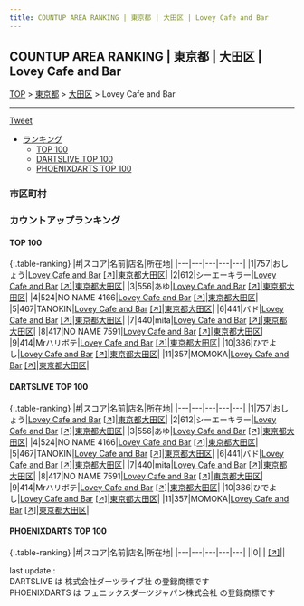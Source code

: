 ```yaml
---
title: COUNTUP AREA RANKING | 東京都 | 大田区 | Lovey Cafe and Bar
---
```

## COUNTUP AREA RANKING | 東京都 | 大田区 | Lovey Cafe and Bar

[TOP](/darts/rank/) > [東京都](/darts/rank/東京都/) > [大田区](/darts/rank/東京都/大田区/) > Lovey Cafe and Bar

___

<a href="https://twitter.com/share?ref_src=twsrc%5Etfw" data-text="COUNTUP AREA RANKING | 東京都大田区Lovey Cafe and Bar" class="twitter-share-button" data-hashtags="DARTSLIVE,PHOENIXDARTS,darts,ダーツ" data-show-count="false">Tweet</a>

* [ランキング](#カウントアップランキング)
    * [TOP 100](#top-100)
    * [DARTSLIVE TOP 100](#dartslive-top-100)
    * [PHOENIXDARTS TOP 100](#phoenixdarts-top-100)

### 市区町村

<ul>

</ul>

### カウントアップランキング

#### TOP 100



{:.table-ranking}
|#|スコア|名前|店名|所在地|
|---|---|---|---|---|
|1|757|<span class="rank-name-dl">おしょう</span>|<a href="/darts/rank/shops/a2482614dc4b208f0d9b047a20a7ba1e.html">Lovey Cafe and Bar</a> <a href="https://search.dartslive.com/jp/shop/a2482614dc4b208f0d9b047a20a7ba1e">[↗]</a>|<a href="/darts/rank/東京都/大田区">東京都大田区</a>|
|2|612|<span class="rank-name-dl">シーエーキラー</span>|<a href="/darts/rank/shops/a2482614dc4b208f0d9b047a20a7ba1e.html">Lovey Cafe and Bar</a> <a href="https://search.dartslive.com/jp/shop/a2482614dc4b208f0d9b047a20a7ba1e">[↗]</a>|<a href="/darts/rank/東京都/大田区">東京都大田区</a>|
|3|556|<span class="rank-name-dl">あゆ</span>|<a href="/darts/rank/shops/a2482614dc4b208f0d9b047a20a7ba1e.html">Lovey Cafe and Bar</a> <a href="https://search.dartslive.com/jp/shop/a2482614dc4b208f0d9b047a20a7ba1e">[↗]</a>|<a href="/darts/rank/東京都/大田区">東京都大田区</a>|
|4|524|<span class="rank-name-dl">NO NAME 4166</span>|<a href="/darts/rank/shops/a2482614dc4b208f0d9b047a20a7ba1e.html">Lovey Cafe and Bar</a> <a href="https://search.dartslive.com/jp/shop/a2482614dc4b208f0d9b047a20a7ba1e">[↗]</a>|<a href="/darts/rank/東京都/大田区">東京都大田区</a>|
|5|467|<span class="rank-name-dl">TANOKIN</span>|<a href="/darts/rank/shops/a2482614dc4b208f0d9b047a20a7ba1e.html">Lovey Cafe and Bar</a> <a href="https://search.dartslive.com/jp/shop/a2482614dc4b208f0d9b047a20a7ba1e">[↗]</a>|<a href="/darts/rank/東京都/大田区">東京都大田区</a>|
|6|441|<span class="rank-name-dl">バド</span>|<a href="/darts/rank/shops/a2482614dc4b208f0d9b047a20a7ba1e.html">Lovey Cafe and Bar</a> <a href="https://search.dartslive.com/jp/shop/a2482614dc4b208f0d9b047a20a7ba1e">[↗]</a>|<a href="/darts/rank/東京都/大田区">東京都大田区</a>|
|7|440|<span class="rank-name-dl">mita</span>|<a href="/darts/rank/shops/a2482614dc4b208f0d9b047a20a7ba1e.html">Lovey Cafe and Bar</a> <a href="https://search.dartslive.com/jp/shop/a2482614dc4b208f0d9b047a20a7ba1e">[↗]</a>|<a href="/darts/rank/東京都/大田区">東京都大田区</a>|
|8|417|<span class="rank-name-dl">NO NAME 7591</span>|<a href="/darts/rank/shops/a2482614dc4b208f0d9b047a20a7ba1e.html">Lovey Cafe and Bar</a> <a href="https://search.dartslive.com/jp/shop/a2482614dc4b208f0d9b047a20a7ba1e">[↗]</a>|<a href="/darts/rank/東京都/大田区">東京都大田区</a>|
|9|414|<span class="rank-name-dl">Mrハリボテ</span>|<a href="/darts/rank/shops/a2482614dc4b208f0d9b047a20a7ba1e.html">Lovey Cafe and Bar</a> <a href="https://search.dartslive.com/jp/shop/a2482614dc4b208f0d9b047a20a7ba1e">[↗]</a>|<a href="/darts/rank/東京都/大田区">東京都大田区</a>|
|10|386|<span class="rank-name-dl">ひでよし</span>|<a href="/darts/rank/shops/a2482614dc4b208f0d9b047a20a7ba1e.html">Lovey Cafe and Bar</a> <a href="https://search.dartslive.com/jp/shop/a2482614dc4b208f0d9b047a20a7ba1e">[↗]</a>|<a href="/darts/rank/東京都/大田区">東京都大田区</a>|
|11|357|<span class="rank-name-dl">MOMOKA</span>|<a href="/darts/rank/shops/a2482614dc4b208f0d9b047a20a7ba1e.html">Lovey Cafe and Bar</a> <a href="https://search.dartslive.com/jp/shop/a2482614dc4b208f0d9b047a20a7ba1e">[↗]</a>|<a href="/darts/rank/東京都/大田区">東京都大田区</a>|


#### DARTSLIVE TOP 100



{:.table-ranking}
|#|スコア|名前|店名|所在地|
|---|---|---|---|---|
|1|757|<span class="rank-name-dl">おしょう</span>|<a href="/darts/rank/shops/a2482614dc4b208f0d9b047a20a7ba1e.html">Lovey Cafe and Bar</a> <a href="https://search.dartslive.com/jp/shop/a2482614dc4b208f0d9b047a20a7ba1e">[↗]</a>|<a href="/darts/rank/東京都/大田区">東京都大田区</a>|
|2|612|<span class="rank-name-dl">シーエーキラー</span>|<a href="/darts/rank/shops/a2482614dc4b208f0d9b047a20a7ba1e.html">Lovey Cafe and Bar</a> <a href="https://search.dartslive.com/jp/shop/a2482614dc4b208f0d9b047a20a7ba1e">[↗]</a>|<a href="/darts/rank/東京都/大田区">東京都大田区</a>|
|3|556|<span class="rank-name-dl">あゆ</span>|<a href="/darts/rank/shops/a2482614dc4b208f0d9b047a20a7ba1e.html">Lovey Cafe and Bar</a> <a href="https://search.dartslive.com/jp/shop/a2482614dc4b208f0d9b047a20a7ba1e">[↗]</a>|<a href="/darts/rank/東京都/大田区">東京都大田区</a>|
|4|524|<span class="rank-name-dl">NO NAME 4166</span>|<a href="/darts/rank/shops/a2482614dc4b208f0d9b047a20a7ba1e.html">Lovey Cafe and Bar</a> <a href="https://search.dartslive.com/jp/shop/a2482614dc4b208f0d9b047a20a7ba1e">[↗]</a>|<a href="/darts/rank/東京都/大田区">東京都大田区</a>|
|5|467|<span class="rank-name-dl">TANOKIN</span>|<a href="/darts/rank/shops/a2482614dc4b208f0d9b047a20a7ba1e.html">Lovey Cafe and Bar</a> <a href="https://search.dartslive.com/jp/shop/a2482614dc4b208f0d9b047a20a7ba1e">[↗]</a>|<a href="/darts/rank/東京都/大田区">東京都大田区</a>|
|6|441|<span class="rank-name-dl">バド</span>|<a href="/darts/rank/shops/a2482614dc4b208f0d9b047a20a7ba1e.html">Lovey Cafe and Bar</a> <a href="https://search.dartslive.com/jp/shop/a2482614dc4b208f0d9b047a20a7ba1e">[↗]</a>|<a href="/darts/rank/東京都/大田区">東京都大田区</a>|
|7|440|<span class="rank-name-dl">mita</span>|<a href="/darts/rank/shops/a2482614dc4b208f0d9b047a20a7ba1e.html">Lovey Cafe and Bar</a> <a href="https://search.dartslive.com/jp/shop/a2482614dc4b208f0d9b047a20a7ba1e">[↗]</a>|<a href="/darts/rank/東京都/大田区">東京都大田区</a>|
|8|417|<span class="rank-name-dl">NO NAME 7591</span>|<a href="/darts/rank/shops/a2482614dc4b208f0d9b047a20a7ba1e.html">Lovey Cafe and Bar</a> <a href="https://search.dartslive.com/jp/shop/a2482614dc4b208f0d9b047a20a7ba1e">[↗]</a>|<a href="/darts/rank/東京都/大田区">東京都大田区</a>|
|9|414|<span class="rank-name-dl">Mrハリボテ</span>|<a href="/darts/rank/shops/a2482614dc4b208f0d9b047a20a7ba1e.html">Lovey Cafe and Bar</a> <a href="https://search.dartslive.com/jp/shop/a2482614dc4b208f0d9b047a20a7ba1e">[↗]</a>|<a href="/darts/rank/東京都/大田区">東京都大田区</a>|
|10|386|<span class="rank-name-dl">ひでよし</span>|<a href="/darts/rank/shops/a2482614dc4b208f0d9b047a20a7ba1e.html">Lovey Cafe and Bar</a> <a href="https://search.dartslive.com/jp/shop/a2482614dc4b208f0d9b047a20a7ba1e">[↗]</a>|<a href="/darts/rank/東京都/大田区">東京都大田区</a>|
|11|357|<span class="rank-name-dl">MOMOKA</span>|<a href="/darts/rank/shops/a2482614dc4b208f0d9b047a20a7ba1e.html">Lovey Cafe and Bar</a> <a href="https://search.dartslive.com/jp/shop/a2482614dc4b208f0d9b047a20a7ba1e">[↗]</a>|<a href="/darts/rank/東京都/大田区">東京都大田区</a>|


#### PHOENIXDARTS TOP 100



{:.table-ranking}
|#|スコア|名前|店名|所在地|
|---|---|---|---|---|
||0|<span class="rank-name-dl"> </span>|<a href="/darts/rank/shops/.html"></a> <a href="">[↗]</a>|<a href="/darts/rank//"></a>|


<div class="footer border-top border-gray-light mt-5 pt-3 text-right text-gray">
    last update : <span style="font-weight: italic" id="foot_last_modified"></span><br />
    DARTSLIVE は 株式会社ダーツライブ社 の登録商標です<br />
    PHOENIXDARTS は フェニックスダーツジャパン株式会社 の登録商標です<br />
</div>

<script src="https://cdnjs.cloudflare.com/ajax/libs/jquery.tablesorter/2.31.3/js/jquery.tablesorter.min.js" integrity="sha512-qzgd5cYSZcosqpzpn7zF2ZId8f/8CHmFKZ8j7mU4OUXTNRd5g+ZHBPsgKEwoqxCtdQvExE5LprwwPAgoicguNg==" crossorigin="anonymous" referrerpolicy="no-referrer"></script>
<link rel="stylesheet" href="https://cdnjs.cloudflare.com/ajax/libs/jquery.tablesorter/2.31.3/css/theme.default.min.css" integrity="sha512-wghhOJkjQX0Lh3NSWvNKeZ0ZpNn+SPVXX1Qyc9OCaogADktxrBiBdKGDoqVUOyhStvMBmJQ8ZdMHiR3wuEq8+w==" crossorigin="anonymous" referrerpolicy="no-referrer" />
<script>
$(function() {
    $(".table-ranking").tablesorter({sortList:[[0, 0]]});
    $("#foot_last_modified").text(formatDate(new Date(document.lastModified), 'yyyy-MM-dd HH:mm:ss'));
});
</script>

<script async src="https://platform.twitter.com/widgets.js" charset="utf-8"></script>